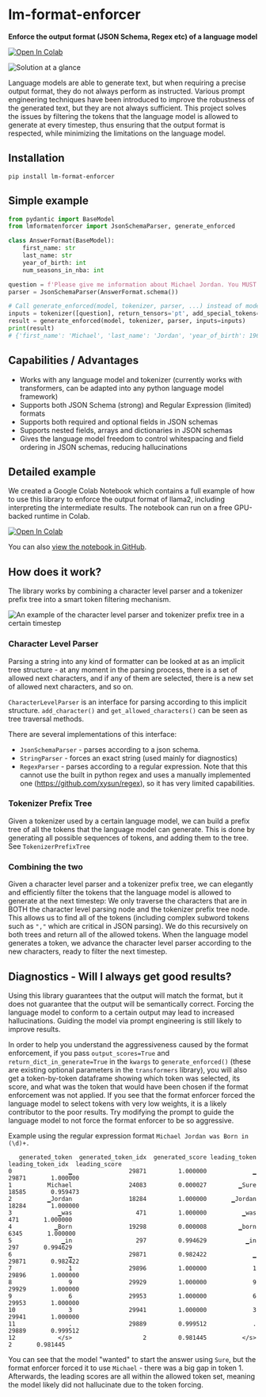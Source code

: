 # lm-format-enforcer
**Enforce the output format (JSON Schema, Regex etc) of a language model**

<a target="_blank" href="https://colab.research.google.com/github/noamgat/lm-format-enforcer/blob/main/samples/colab_llama2_enforcer.ipynb">
  <img src="https://colab.research.google.com/assets/colab-badge.svg" alt="Open In Colab"/>
</a>


![Solution at a glance](https://raw.githubusercontent.com/noamgat/lm-format-enforcer/main/docs/Intro.drawio.svg?sanitize=true)


Language models are able to generate text, but when requiring a precise output format, they do not always perform as instructed.
Various prompt engineering techniques have been introduced to improve the robustness of the generated text, but they are not always sufficient.
This project solves the issues by filtering the tokens that the language model is allowed to generate at every timestep, thus ensuring that the output format is respected, while minimizing the limitations on the language model.

## Installation
```pip install lm-format-enforcer```

## Simple example
```python
from pydantic import BaseModel
from lmformatenforcer import JsonSchemaParser, generate_enforced

class AnswerFormat(BaseModel):
    first_name: str
    last_name: str
    year_of_birth: int
    num_seasons_in_nba: int

question = f'Please give me information about Michael Jordan. You MUST answer using the following json schema: {AnswerFormat.schema_json()}'
parser = JsonSchemaParser(AnswerFormat.schema())

# Call generate_enforced(model, tokenizer, parser, ...) instead of model.generate(...):
inputs = tokenizer([question], return_tensors='pt', add_special_tokens=False, return_token_type_ids=False).to(device)
result = generate_enforced(model, tokenizer, parser, inputs=inputs)
print(result)
# {'first_name': 'Michael', 'last_name': 'Jordan', 'year_of_birth': 1963, 'num_seasons_in_nba': 15}
```
## Capabilities / Advantages

- Works with any language model and tokenizer (currently works with transformers, can be adapted into any python language model framework)
- Supports both JSON Schema (strong) and Regular Expression (limited) formats
- Supports both required and optional fields in JSON schemas
- Supports nested fields, arrays and dictionaries in JSON schemas
- Gives the language model freedom to control whitespacing and field ordering in JSON schemas, reducing hallucinations

## Detailed example

We created a Google Colab Notebook which contains a full example of how to use this library to enforce the output format of llama2, including interpreting the intermediate results. The notebook can run on a free GPU-backed runtime in Colab.

<a target="_blank" href="https://colab.research.google.com/github/noamgat/lm-format-enforcer/blob/main/samples/colab_llama2_enforcer.ipynb">
  <img src="https://colab.research.google.com/assets/colab-badge.svg" alt="Open In Colab"/>
</a>

You can also [view the notebook in GitHub](https://github.com/noamgat/lm-format-enforcer/blob/main/samples/colab_llama2_enforcer.ipynb).
## How does it work?

The library works by combining a character level parser and a tokenizer prefix tree into a smart token filtering mechanism.

![An example of the character level parser and tokenizer prefix tree in a certain timestep](https://raw.githubusercontent.com/noamgat/lm-format-enforcer/main/docs/Trees.drawio.svg?sanitize=true)

### Character Level Parser

Parsing a string into any kind of formatter can be looked at as an implicit tree structure - at any moment in the parsing process, there is a set of allowed next characters, and if any of them are selected, there is a new set of allowed next characters, and so on.

```CharacterLevelParser``` is an interface for parsing according to this implicit structure. ```add_character()``` and ```get_allowed_characters()``` can be seen as tree traversal methods.

There are several implementations of this interface:
- ```JsonSchemaParser``` - parses according to a json schema. 
- ```StringParser``` - forces an exact string (used mainly for diagnostics)
- ```RegexParser``` - parses according to a regular expression. Note that this cannot use the built in python regex and uses a manually implemented one (https://github.com/xysun/regex), so it has very limited capabilities.
### Tokenizer Prefix Tree

Given a tokenizer used by a certain language model, we can build a prefix tree of all the tokens that the language model can generate. This is done by generating all possible sequences of tokens, and adding them to the tree.
See ```TokenizerPrefixTree```

### Combining the two

Given a character level parser and a tokenizer prefix tree, we can elegantly and efficiently filter the tokens that the language model is allowed to generate at the next timestep:
We only traverse the characters that are in BOTH the character level parsing node and the tokenizer prefix tree node. This allows us to find all of the tokens (including complex subword tokens such as ```","``` which are critical in JSON parsing).
We do this recursively on both trees and return all of the allowed tokens. When the language model generates a token, we advance the character level parser according to the new characters, ready to filter the next timestep.


## Diagnostics - Will I always get good results?

Using this library guarantees that the output will match the format, but it does not guarantee that the output will be semantically correct. Forcing the language model to conform to a certain output may lead to increased hallucinations. Guiding the model via prompt engineering is still likely to improve results.

In order to help you understand the aggressiveness caused by the format enforcement, if you pass ```output_scores=True``` and ```return_dict_in_generate=True``` in the ```kwargs``` to ```generate_enforced()``` (these are existing optional parameters in the ```transformers``` library), you will also get a token-by-token dataframe showing which token was selected, its score, and what was the token that would have been chosen if the format enforcement was not applied. If you see that the format enforcer forced the language model to select tokens with very low weights, it is a likely contributor to the poor results. Try modifying the prompt to guide the language model to not force the format enforcer to be so aggressive.

Example using the regular expression format ```Michael Jordan was Born in (\d)+.```
```
   generated_token  generated_token_idx  generated_score leading_token  leading_token_idx  leading_score
0                ▁                29871         1.000000             ▁              29871       1.000000
1          Michael                24083         0.000027         ▁Sure              18585       0.959473
2          ▁Jordan                18284         1.000000       ▁Jordan              18284       1.000000
3             ▁was                  471         1.000000          ▁was                471       1.000000
4            ▁Born                19298         0.000008         ▁born               6345       1.000000
5              ▁in                  297         0.994629           ▁in                297       0.994629
6                ▁                29871         0.982422             ▁              29871       0.982422
7                1                29896         1.000000             1              29896       1.000000
8                9                29929         1.000000             9              29929       1.000000
9                6                29953         1.000000             6              29953       1.000000
10               3                29941         1.000000             3              29941       1.000000
11               .                29889         0.999512             .              29889       0.999512
12            </s>                    2         0.981445          </s>                  2       0.981445
```

You can see that the model "wanted" to start the answer using ```Sure```, but the format enforcer forced it to use ```Michael``` - there was a big gap in token 1. Afterwards, the leading scores are all within the allowed token set, meaning the model likely did not hallucinate due to the token forcing.
